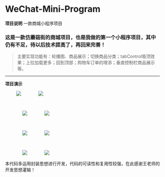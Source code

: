 # WeChat-Mini-Program
**项目说明**
一款商城小程序项目
### 这是一款仿蘑菇街的商城项目，也是我做的第一个小程序项目，其中仍有不足，待以后技术提高了，再回来完善！
> 主要实现功能有：轮播图、商品展示；切换商品分类；tabControl吸顶效果；上拉加载更多；回到顶部；购物车订单的增添；垂直控制栏商品展示等。
---
**项目演示**

&nbsp;
&emsp;&emsp;![](https://github.com/zhi-hong-wei/WeChat-Mini-Program/blob/%E5%B0%8F%E7%A8%8B%E5%BA%8F/image/home-2.png)&emsp;&emsp;&emsp;&emsp;![](https://github.com/zhi-hong-wei/WeChat-Mini-Program/blob/%E5%B0%8F%E7%A8%8B%E5%BA%8F/image/home.png)

&nbsp;

&emsp;&emsp;&emsp;&emsp;![](https://github.com/zhi-hong-wei/WeChat-Mini-Program/blob/%E5%B0%8F%E7%A8%8B%E5%BA%8F/image/category.png)&emsp;&emsp;&emsp;&emsp;![](https://github.com/zhi-hong-wei/WeChat-Mini-Program/blob/%E5%B0%8F%E7%A8%8B%E5%BA%8F/image/cart.png)

&nbsp;

&emsp;&emsp;&emsp;&emsp;![](https://github.com/zhi-hong-wei/WeChat-Mini-Program/blob/%E5%B0%8F%E7%A8%8B%E5%BA%8F/image/detail.png)&emsp;&emsp;&emsp;&emsp;![](https://github.com/zhi-hong-wei/WeChat-Mini-Program/blob/%E5%B0%8F%E7%A8%8B%E5%BA%8F/image/xiangqing.png)

&nbsp;

&emsp;&emsp;&emsp;&emsp;![](https://github.com/zhi-hong-wei/WeChat-Mini-Program/blob/%E5%B0%8F%E7%A8%8B%E5%BA%8F/image/pro.png)&emsp;&emsp;&emsp;&emsp;![](https://github.com/zhi-hong-wei/WeChat-Mini-Program/blob/%E5%B0%8F%E7%A8%8B%E5%BA%8F/image/login.png)



本代码多运用封装思想进行开发，代码的可读性和复用性较强，在此感谢王老师的开发思想灌输！
